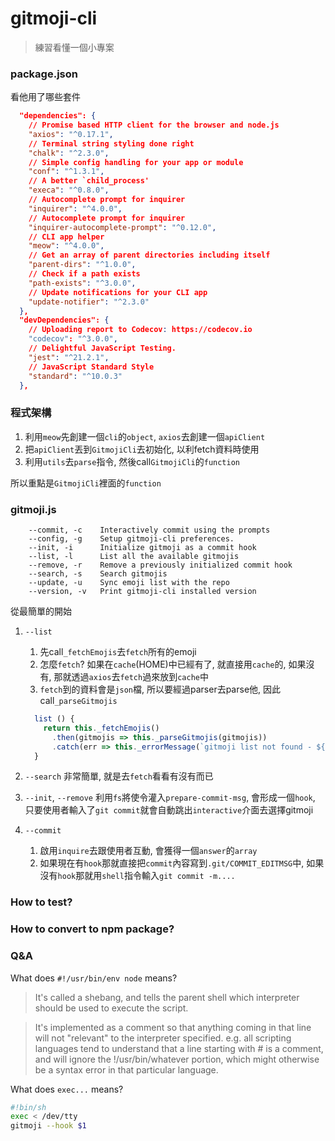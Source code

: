 # gitmoji-cli
> 練習看懂一個小專案

### package.json

看他用了哪些套件

```json
  "dependencies": {
    // Promise based HTTP client for the browser and node.js
    "axios": "^0.17.1",
    // Terminal string styling done right
    "chalk": "^2.3.0",
    // Simple config handling for your app or module
    "conf": "^1.3.1",
    // A better `child_process'
    "execa": "^0.8.0",
    // Autocomplete prompt for inquirer
    "inquirer": "^4.0.0",
    // Autocomplete prompt for inquirer
    "inquirer-autocomplete-prompt": "^0.12.0",
    // CLI app helper
    "meow": "^4.0.0",
    // Get an array of parent directories including itself
    "parent-dirs": "^1.0.0",
    // Check if a path exists
    "path-exists": "^3.0.0",
    // Update notifications for your CLI app
    "update-notifier": "^2.3.0"
  },
  "devDependencies": {
    // Uploading report to Codecov: https://codecov.io
    "codecov": "^3.0.0",
    // Delightful JavaScript Testing.
    "jest": "^21.2.1",
    // JavaScript Standard Style
    "standard": "^10.0.3"
  },
```

### 程式架構

1. 利用``meow``先創建一個``cli``的``object``, ``axios``去創建一個``apiClient``
2. 把``apiClient``丟到``GitmojiCli``去初始化, 以利fetch資料時使用
3. 利用``utils``去``parse``指令, 然後call``GitmojiCli``的``function``

所以重點是``GitmojiCli``裡面的``function``

### gitmoji.js

```
    --commit, -c    Interactively commit using the prompts
    --config, -g    Setup gitmoji-cli preferences.
    --init, -i      Initialize gitmoji as a commit hook
    --list, -l      List all the available gitmojis
    --remove, -r    Remove a previously initialized commit hook
    --search, -s    Search gitmojis
    --update, -u    Sync emoji list with the repo
    --version, -v   Print gitmoji-cli installed version
```

從最簡單的開始

1. ``--list``

	1. 先call``_fetchEmojis``去``fetch``所有的emoji
	2. 怎麼``fetch``? 如果在``cache``(HOME)中已經有了, 就直接用``cache``的, 如果沒有, 那就透過``axios``去``fetch``過來放到``cache``中
	3. ``fetch``到的資料會是``json``檔, 所以要經過parser去parse他, 因此call``_parseGitmojis``
	
	```js
	  list () {
	    return this._fetchEmojis()
	      .then(gitmojis => this._parseGitmojis(gitmojis))
	      .catch(err => this._errorMessage(`gitmoji list not found - ${err.code}`))
	  }
	```


2. ``--search``
	非常簡單, 就是去``fetch``看看有沒有而已

3.	``--init``, ``--remove``
	利用``fs``將使令灌入``prepare-commit-msg``, 會形成一個``hook``, 只要使用者輸入了``git commit``就會自動跳出``interactive``介面去選擇gitmoji
 
4. ``--commit``
	1. 啟用``inquire``去跟使用者互動, 會獲得一個``answer``的``array``
	2. 如果現在有``hook``那就直接把``commit``內容寫到``.git/COMMIT_EDITMSG``中, 如果沒有``hook``那就用``shell``指令輸入``git commit -m....``

### How to test?
### How to convert to npm package?
### Q&A
What does ``#!/usr/bin/env node`` means?

> It's called a shebang, and tells the parent shell which interpreter should be used to execute the script.

> It's implemented as a comment so that anything coming in that line will not "relevant" to the interpreter specified. e.g. all scripting languages tend to understand that a line starting with # is a comment, and will ignore the !/usr/bin/whatever portion, which might otherwise be a syntax error in that particular language.

What does ``exec...`` means?

```sh
#!bin/sh
exec < /dev/tty
gitmoji --hook $1
```

